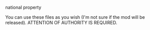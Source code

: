 national property

You can use these files as you wish (I'm not sure if the mod will be released). ATTENTION OF AUTHORITY IS REQUIRED.
